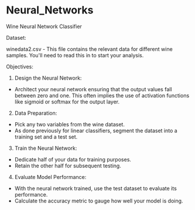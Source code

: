 # Neural_Networks

Wine Neural Network Classifier

Dataset:

winedata2.csv - This file contains the relevant data for different wine samples. You'll need to read this in to start your analysis.

Objectives:

1. Design the Neural Network:

- Architect your neural network ensuring that the output values fall between zero and one. This often implies the use of activation functions like sigmoid or softmax for the output layer.

2. Data Preparation:

- Pick any two variables from the wine dataset.
- As done previously for linear classifiers, segment the dataset into a training set and a test set.

3. Train the Neural Network:

- Dedicate half of your data for training purposes.
- Retain the other half for subsequent testing.

4. Evaluate Model Performance:

- With the neural network trained, use the test dataset to evaluate its performance.
- Calculate the accuracy metric to gauge how well your model is doing.
